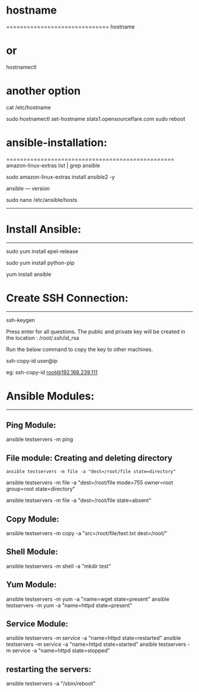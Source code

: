 # hostname
==============================
hostname
# or #
hostnamectl
# another option #
cat /etc/hostname

sudo hostnamectl set-hostname stats1.opensourceflare.com
sudo reboot



# ansible-installation:
=================================================
amazon-linux-extras list | grep ansible

sudo amazon-linux-extras install ansible2 -y

ansible — version

sudo nano /etc/ansible/hosts



-----------------------------------------------------------------------------------
# Install Ansible:
-------------------

sudo yum install epel-release

sudo yum install python-pip

yum install ansible 

# Create SSH Connection:
------------------------

ssh-keygen

Press enter for all questions. The public and private key will be created in the location : /root/.ssh/id_rsa

Run the below command to copy the key to other machines. 

ssh-copy-id user@ip 

eg: ssh-copy-id root@192.168.239.111

# Ansible Modules:
-------------------------

## Ping Module:
ansible testservers -m ping

## File module: Creating and deleting directory

```
ansible testservers -m file -a "dest=/root/file state=directory"
```

ansible testservers -m file -a "dest=/root/file mode=755 owner=root group=root state=directory"

ansible testservers -m file -a "dest=/root/file state=absent"

## Copy Module:

ansible testservers -m copy -a "src=/root/file/text.txt dest=/root/"

## Shell Module:

ansible testservers -m shell -a "mkdir test"

## Yum Module:

ansible testservers -m yum -a "name=wget state=present"
ansible testservers -m yum -a "name=httpd state=present"


## Service Module:

ansible testservers -m service -a "name=httpd state=restarted"
ansible testservers -m service -a "name=httpd state=started"
ansible testservers -m service -a "name=httpd state=stopped"

## restarting the servers:

ansible testservers -a "/sbin/reboot"
